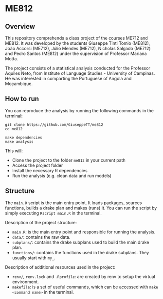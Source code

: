 # ME812

## Overview
This repository comprehends a class project of the courses ME712 and ME812. It was developed by the students Giuseppe Tinti Tomio (ME812), João Accorsi (ME712), Júlio Mendes (ME712), Nicholas Salgado (ME712) and Pedro Santos (ME812) under the supervision of Professor Mariana Motta. 

The project consists of a statistical analysis conducted for the Professor Aquiles Neto, from Institute of Language Studies - University of Campinas. He was interested in comparting the Portuguese of Angola and Moçambique.


## How to run
You can reproduce the analysis by running the following commands in the terminal:

```
git clone https://github.com/GiuseppeTT/me812
cd me812

make dependencies
make analysis
```

This will:
- Clone the project to the folder ```me812``` in your current path
- Access the project folder
- Install the necessary R dependencies
- Run the analysis (e.g. clean data and run models)


## Structure
The ```main.R``` script is the main entry point. It loads packages, sources functions, builds a drake plan and makes (runs) it. You can run the script by simply executing ```Rscript main.R``` in the terminal.

Description of the project structure:
- ```main.R```: is the main entry point and responsible for running the analysis.
- ```data/```: contains the raw data.
- ```subplans/```: contains the drake subplans used to build the main drake plan.
- ```functions/```: contains the functions used in the drake subplans. They usually start with ```my_```.

Description of additional resources used in the project:
- ```renv/```, ```renv.lock``` and ```.Rprofile```: are created by renv to setup the virtual environment.
- ```makefile```: is a set of useful commands, which can be accessed with ```make <command name>``` in the terminal.
